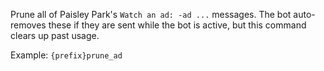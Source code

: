 Prune all of Paisley Park's `Watch an ad: -ad ...` messages. The bot auto-removes these if they are sent while the bot is active, but this command clears up past usage.

Example: `{prefix}prune_ad`
